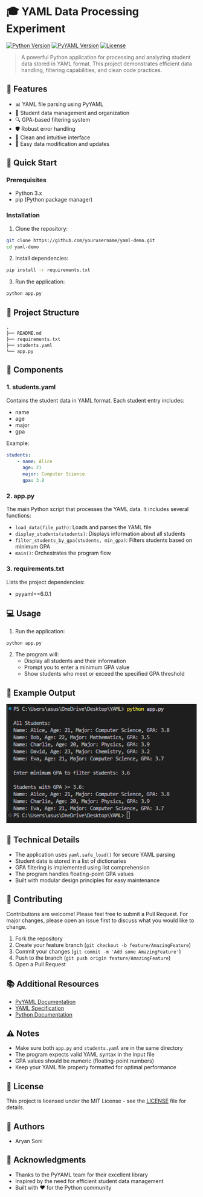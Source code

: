 # 🎓 YAML Data Processing Experiment

[![Python Version](https://img.shields.io/badge/python-3.x-blue.svg)](https://www.python.org/)
[![PyYAML Version](https://img.shields.io/badge/PyYAML-6.0.1-green.svg)](https://pypi.org/project/PyYAML/)
[![License](https://img.shields.io/badge/license-MIT-yellow.svg)](LICENSE)

> A powerful Python application for processing and analyzing student data stored in YAML format. This project demonstrates efficient data handling, filtering capabilities, and clean code practices.

## 🌟 Features

-   📊 YAML file parsing using PyYAML
-   👥 Student data management and organization
-   🔍 GPA-based filtering system
-   🛡️ Robust error handling
-   📱 Clean and intuitive interface
-   🔄 Easy data modification and updates

## 🚀 Quick Start

### Prerequisites

-   Python 3.x
-   pip (Python package manager)

### Installation

1. Clone the repository:

```bash
git clone https://github.com/yourusername/yaml-demo.git
cd yaml-demo
```

2. Install dependencies:

```bash
pip install -r requirements.txt
```

3. Run the application:

```bash
python app.py
```

## 📁 Project Structure

```
.
├── README.md
├── requirements.txt
├── students.yaml
└── app.py
```

## 📝 Components

### 1. students.yaml

Contains the student data in YAML format. Each student entry includes:

-   name
-   age
-   major
-   gpa

Example:

```yaml
students:
    - name: Alice
      age: 21
      major: Computer Science
      gpa: 3.8
```

### 2. app.py

The main Python script that processes the YAML data. It includes several functions:

-   `load_data(file_path)`: Loads and parses the YAML file
-   `display_students(students)`: Displays information about all students
-   `filter_students_by_gpa(students, min_gpa)`: Filters students based on minimum GPA
-   `main()`: Orchestrates the program flow

### 3. requirements.txt

Lists the project dependencies:

-   pyyaml==6.0.1

## 💻 Usage

1. Run the application:

```bash
python app.py
```

2. The program will:
    - Display all students and their information
    - Prompt you to enter a minimum GPA value
    - Show students who meet or exceed the specified GPA threshold

## 📸 Example Output

<div align="center">
  <img src="/images/Screenshot 2025-04-01 154111.png" alt="Example Output" width="600">
</div>

## 🔧 Technical Details

-   The application uses `yaml.safe_load()` for secure YAML parsing
-   Student data is stored in a list of dictionaries
-   GPA filtering is implemented using list comprehension
-   The program handles floating-point GPA values
-   Built with modular design principles for easy maintenance

## 🤝 Contributing

Contributions are welcome! Please feel free to submit a Pull Request. For major changes, please open an issue first to discuss what you would like to change.

1. Fork the repository
2. Create your feature branch (`git checkout -b feature/AmazingFeature`)
3. Commit your changes (`git commit -m 'Add some AmazingFeature'`)
4. Push to the branch (`git push origin feature/AmazingFeature`)
5. Open a Pull Request

## 📚 Additional Resources

-   [PyYAML Documentation](https://pyyaml.org/wiki/PyYAMLDocumentation)
-   [YAML Specification](https://yaml.org/spec/1.2/spec.html)
-   [Python Documentation](https://docs.python.org/3/)

## ⚠️ Notes

-   Make sure both `app.py` and `students.yaml` are in the same directory
-   The program expects valid YAML syntax in the input file
-   GPA values should be numeric (floating-point numbers)
-   Keep your YAML file properly formatted for optimal performance

## 📄 License

This project is licensed under the MIT License - see the [LICENSE](LICENSE) file for details.

## 👥 Authors

-   Aryan Soni

## 🙏 Acknowledgments

-   Thanks to the PyYAML team for their excellent library
-   Inspired by the need for efficient student data management
-   Built with ❤️ for the Python community
